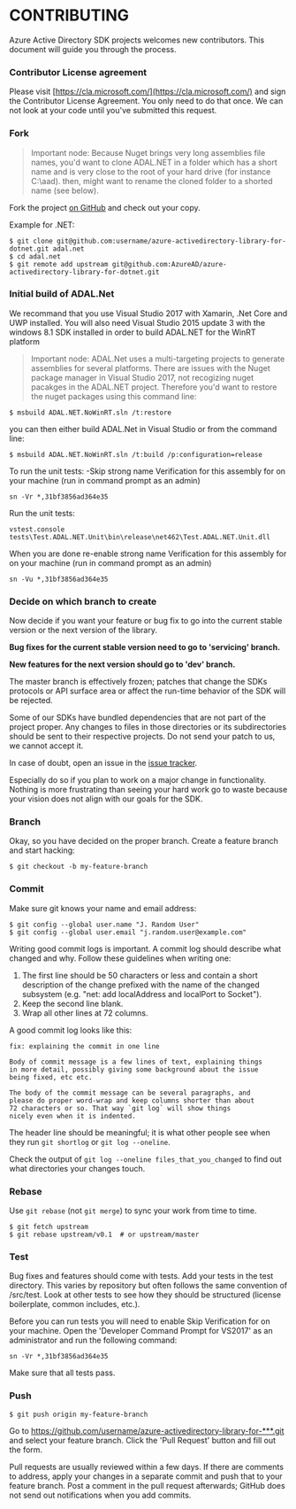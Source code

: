 # CONTRIBUTING

Azure Active Directory SDK projects welcomes new contributors.  This document will guide you
through the process.

### Contributor License agreement

Please visit [https://cla.microsoft.com/](https://cla.microsoft.com/) and sign the Contributor License
Agreement.  You only need to do that once. We can not look at your code until you've submitted this request.


### Fork
> Important node: 
Because Nuget brings very long assemblies file names, you'd want to clone ADAL.NET in a folder which has a short name and is very close to the root of your hard drive (for instance C:\aad). then,  might want to rename the cloned folder to a shorted name (see below).

Fork the project [on GitHub][] and check out
your copy.

Example for .NET:

```
$ git clone git@github.com:username/azure-activedirectory-library-for-dotnet.git adal.net
$ cd adal.net
$ git remote add upstream git@github.com:AzureAD/azure-activedirectory-library-for-dotnet.git
```

### Initial build of ADAL.Net
We recommand that you use Visual Studio 2017 with Xamarin, .Net Core and UWP installed. 
You will also need Visual Studio 2015 update 3 with the windows 8.1 SDK installed in order to build ADAL.NET for the WinRT platform
> Important node: 
ADAL.Net uses a multi-targeting projects to generate assemblies for several platforms. There are issues with the Nuget package manager in Visual Studio 2017, not recogizing nuget pacakges in the ADAL.NET project. Therefore you'd want to restore the nuget packages using this command line:

```
$ msbuild ADAL.NET.NoWinRT.sln /t:restore 
```

you can then either build ADAL.Net in Visual Studio or from the command line:
```
$ msbuild ADAL.NET.NoWinRT.sln /t:build /p:configuration=release 
```

To run the unit tests:
-Skip strong name Verification for this assembly for on your machine (run in command prompt as an admin)
```
sn -Vr *,31bf3856ad364e35
```

Run the unit tests:
```
vstest.console tests\Test.ADAL.NET.Unit\bin\release\net462\Test.ADAL.NET.Unit.dll
```
When you are done re-enable  strong name Verification for this assembly for on your machine (run in command prompt as an admin)
```
sn -Vu *,31bf3856ad364e35
```


### Decide on which branch to create
Now decide if you want your feature or bug fix to go into the current stable version or the next version of the library. 

**Bug fixes for the current stable version need to go to 'servicing' branch.**

**New features for the next version should go to 'dev' branch.** 

The master branch is effectively frozen; patches that change the SDKs
protocols or API surface area or affect the run-time behavior of the SDK will be rejected.

Some of our SDKs have bundled dependencies that are not part of the project proper.  Any changes to files in those directories or its subdirectories should be sent to their respective
projects.  Do not send your patch to us, we cannot accept it.

In case of doubt, open an issue in the [issue tracker][].

Especially do so if you plan to work on a major change in functionality.  Nothing is more
frustrating than seeing your hard work go to waste because your vision
does not align with our goals for the SDK.


### Branch

Okay, so you have decided on the proper branch.  Create a feature branch
and start hacking:

```
$ git checkout -b my-feature-branch 
```


### Commit

Make sure git knows your name and email address:

```
$ git config --global user.name "J. Random User"
$ git config --global user.email "j.random.user@example.com"
```

Writing good commit logs is important.  A commit log should describe what
changed and why.  Follow these guidelines when writing one:

1. The first line should be 50 characters or less and contain a short
   description of the change prefixed with the name of the changed
   subsystem (e.g. "net: add localAddress and localPort to Socket").
2. Keep the second line blank.
3. Wrap all other lines at 72 columns.

A good commit log looks like this:

```
fix: explaining the commit in one line

Body of commit message is a few lines of text, explaining things
in more detail, possibly giving some background about the issue
being fixed, etc etc.

The body of the commit message can be several paragraphs, and
please do proper word-wrap and keep columns shorter than about
72 characters or so. That way `git log` will show things
nicely even when it is indented.
```

The header line should be meaningful; it is what other people see when they
run `git shortlog` or `git log --oneline`.

Check the output of `git log --oneline files_that_you_changed` to find out
what directories your changes touch.


### Rebase

Use `git rebase` (not `git merge`) to sync your work from time to time.

```
$ git fetch upstream
$ git rebase upstream/v0.1  # or upstream/master
```


### Test

Bug fixes and features should come with tests.  Add your tests in the
test directory. This varies by repository but often follows the same convention of /src/test.  Look at other tests to see how they should be
structured (license boilerplate, common includes, etc.).

Before you can run tests you will need to enable Skip Verification for on your machine.  Open the 'Developer Command Prompt for VS2017' as an administrator and run the following command:

```
sn -Vr *,31bf3856ad364e35
```

Make sure that all tests pass.


### Push

```
$ git push origin my-feature-branch
```

Go to https://github.com/username/azure-activedirectory-library-for-***.git and select your feature branch.  Click
the 'Pull Request' button and fill out the form.

Pull requests are usually reviewed within a few days.  If there are comments
to address, apply your changes in a separate commit and push that to your
feature branch.  Post a comment in the pull request afterwards; GitHub does
not send out notifications when you add commits.





[on GitHub]: https://github.com/AzureAD/azure-activedirectory-library-for-dotnet
[issue tracker]: https://github.com/AzureAD/azure-activedirectory-library-for-dotnet/issues
